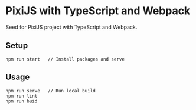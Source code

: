 # PixiJS with TypeScript and Webpack
Seed for PixiJS project with TypeScript and Webpack.
## Setup
```
npm run start	// Install packages and serve
```
## Usage
```
npm run serve	// Run local build
npm run lint
npm run buid
```